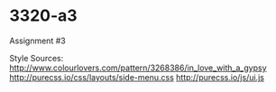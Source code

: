 # 3320-a3
Assignment #3

Style Sources:
http://www.colourlovers.com/pattern/3268386/in_love_with_a_gypsy
http://purecss.io/css/layouts/side-menu.css
http://purecss.io/js/ui.js 